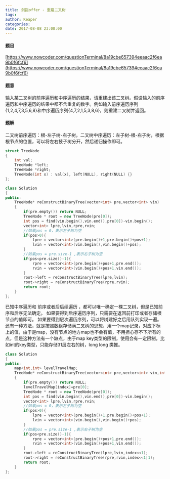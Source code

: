 ```yaml
---
title: 剑指offer - 重建二叉树
tags: 
author: Keaper
categories:
date: 2017-08-08 23:00:00
---
```

#### 题目
[https://www.nowcoder.com/questionTerminal/8a19cbe657394eeaac2f6ea9b0f6fcf6](https://www.nowcoder.com/questionTerminal/8a19cbe657394eeaac2f6ea9b0f6fcf6)
#### 题意
输入某二叉树的前序遍历和中序遍历的结果，请重建出该二叉树。假设输入的前序遍历和中序遍历的结果中都不含重复的数字。例如输入前序遍历序列{1,2,4,7,3,5,6,8}和中序遍历序列{4,7,2,1,5,3,8,6}，则重建二叉树并返回。
#### 题解
二叉树前序遍历：根-左子树-右子树，二叉树中序遍历：左子树-根-右子树，根据根节点的位置，可以将左右技子树分开，然后递归操作即可。
```cpp
struct TreeNode
{
    int val;
    TreeNode *left;
    TreeNode *right;
    TreeNode(int x) : val(x), left(NULL), right(NULL) {}
};

class Solution
{
public:
    TreeNode* reConstructBinaryTree(vector<int> pre,vector<int> vin)
    {
        if(pre.empty()) return NULL;
        TreeNode * root = new TreeNode(pre[0]);
        int pos = find(vin.begin(),vin.end(),pre[0])-vin.begin();
        vector<int> lpre,lvin,rpre,rvin;
        //如果pos = 0，表示左子树为空
        if(pos>0){
            lpre = vector<int>(pre.begin()+1,pre.begin()+pos+1);
            lvin = vector<int>(vin.begin(),vin.begin()+pos);
        }
        //如果pos = pre.size-1 ,表示右子树为空
        if(pos<pre.size()-1){
            rpre = vector<int>(pre.begin()+pos+1,pre.end());
            rvin = vector<int>(vin.begin()+pos+1,vin.end());
        }
        root->left = reConstructBinaryTree(lpre,lvin);
        root->right = reConstructBinaryTree(rpre,rvin);
        return root;
    }
};
```
已知中序遍历和 前序或者后后续遍历 ，都可以唯一确定一棵二叉树，但是已知前序和后序无法确定。
如果要得到后序遍历序列，只需要在返回前打印或者存储根节点的值即可。
如果要得到层次遍历序列，可以将树建好之后用队列实现一遍。
还有一种方法，就是按照数组存储满二叉树的思想，用一个map记录，对应下标上的值，由于是map，没有节点的地方map也不会有值，不用担心存不下所有的点，但是这种方法有一个缺点，由于map key类型的限制，使用会有一定限制，比如int的key类型，只能存储31层左右的树，long long 类推。
```cpp
class Solution
{
public:
    map<int,int> levelTravelMap;
    TreeNode* reConstructBinaryTree(vector<int> pre,vector<int> vin,int index)
    {
        if(pre.empty()) return NULL;
        levelTravelMap[index]=pre[0];
        TreeNode * root = new TreeNode(pre[0]);
        int pos = find(vin.begin(),vin.end(),pre[0])-vin.begin();
        vector<int> lpre,lvin,rpre,rvin;
        //如果pos = 0，表示左子树为空
        if(pos>0){
            lpre = vector<int>(pre.begin()+1,pre.begin()+pos+1);
            lvin = vector<int>(vin.begin(),vin.begin()+pos);
        }
        //如果pos = pre.size-1 ,表示右子树为空
        if(pos<pre.size()-1){
            rpre = vector<int>(pre.begin()+pos+1,pre.end());
            rvin = vector<int>(vin.begin()+pos+1,vin.end());
        }
        root->left = reConstructBinaryTree(lpre,lvin,index<<1);
        root->right = reConstructBinaryTree(rpre,rvin,index<<1|1);
        return root;
    }
};
```